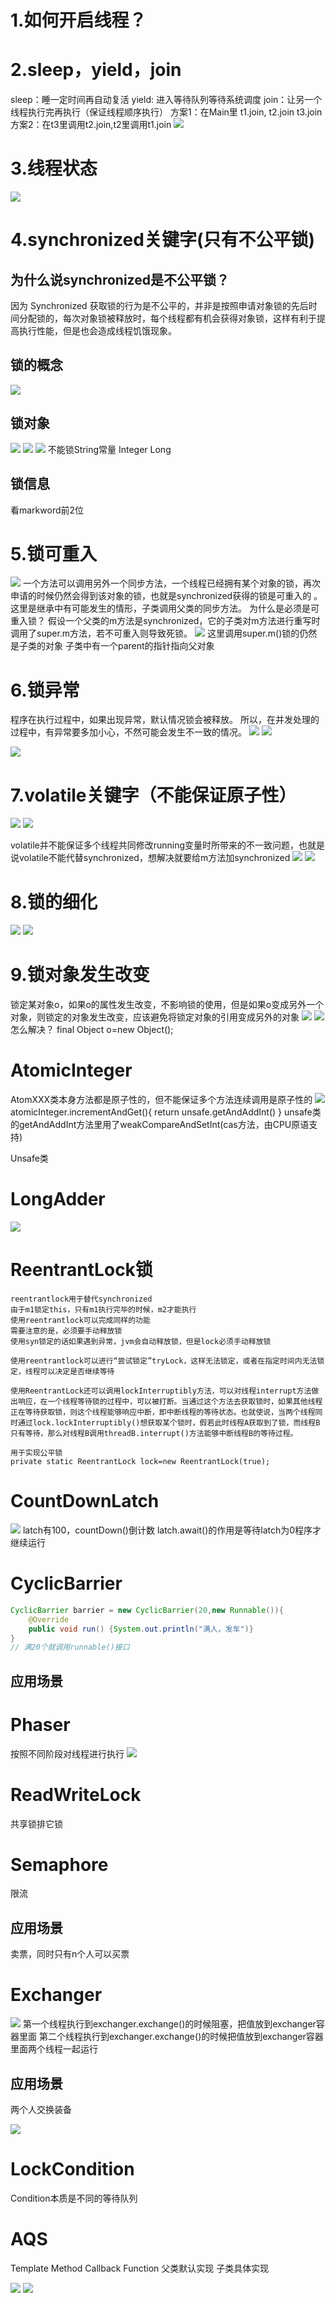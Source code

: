 # 1.如何开启线程？
# 2.sleep，yield，join
sleep：睡一定时间再自动复活
yield: 进入等待队列等待系统调度
join：让另一个线程执行完再执行（保证线程顺序执行）
    方案1：在Main里 t1.join, t2.join t3.join
    方案2：在t3里调用t2.join,t2里调用t1.join
![](images/2022-08-22-10-40-25.png)
# 3.线程状态
![](images/2022-08-22-11-20-34.png)

# 4.synchronized关键字(只有不公平锁)
## 为什么说synchronized是不公平锁？
因为 Synchronized 获取锁的行为是不公平的，并非是按照申请对象锁的先后时间分配锁的，每次对象锁被释放时，每个线程都有机会获得对象锁，这样有利于提高执行性能，但是也会造成线程饥饿现象。

## 锁的概念
![](images/2022-08-22-11-26-37.png)

## 锁对象
![](images/2022-08-22-11-32-16.png)
![](images/2022-08-22-11-32-43.png)
![](images/2022-08-22-11-31-36.png)
不能锁String常量  Integer Long
## 锁信息
看markword前2位

# 5.锁可重入
![](images/2022-08-22-15-52-54.png)
一个方法可以调用另外一个同步方法，一个线程已经拥有某个对象的锁，再次申请的时候仍然会得到该对象的锁，也就是synchronized获得的锁是可重入的 。
这里是继承中有可能发生的情形，子类调用父类的同步方法。
为什么是必须是可重入锁？
假设一个父类的m方法是synchronized，它的子类对m方法进行重写时调用了super.m方法，若不可重入则导致死锁。
![](images/2022-08-22-16-02-27.png)
这里调用super.m()锁的仍然是子类的对象
子类中有一个parent的指针指向父对象

# 6.锁异常
程序在执行过程中，如果出现异常，默认情况锁会被释放。
所以，在并发处理的过程中，有异常要多加小心，不然可能会发生不一致的情况。
![](images/2022-08-22-16-10-09.png)
![](images/2022-08-22-16-10-33.png)

![](images/2022-08-22-16-16-19.png)

# 7.volatile关键字（不能保证原子性）
![](images/2022-08-22-16-25-22.png)
![](images/2022-08-22-16-26-31.png)

volatile并不能保证多个线程共同修改running变量时所带来的不一致问题，也就是说volatile不能代替synchronized，想解决就要给m方法加synchronized
![](images/2022-08-22-16-48-56.png)
![](images/2022-08-22-16-50-57.png)

# 8.锁的细化
![](images/2022-08-22-16-53-18.png)
![](images/2022-08-22-16-53-28.png)


# 9.锁对象发生改变
锁定某对象o，如果o的属性发生改变，不影响锁的使用，但是如果o变成另外一个对象，则锁定的对象发生改变，应该避免将锁定对象的引用变成另外的对象
![](images/2022-08-22-17-01-10.png)
![](images/2022-08-22-17-01-39.png)
怎么解决？
final Object o=new Object();


# AtomicInteger
AtomXXX类本身方法都是原子性的，但不能保证多个方法连续调用是原子性的
![](images/2022-08-22-17-25-19.png)
atomicInteger.incrementAndGet(){
    return unsafe.getAndAddInt()
}
unsafe类的getAndAddInt方法里用了weakCompareAndSetInt(cas方法，由CPU原语支持)

Unsafe类

# LongAdder
![](images/2022-08-22-20-30-42.png)

# ReentrantLock锁
    reentrantlock用于替代synchronized
    由于m1锁定this，只有m1执行完毕的时候，m2才能执行
    使用reentrantlock可以完成同样的功能
    需要注意的是，必须要手动释放锁
    使用syn锁定的话如果遇到异常，jvm会自动释放锁，但是lock必须手动释放锁

    使用reentrantlock可以进行“尝试锁定”tryLock，这样无法锁定，或者在指定时间内无法锁定，线程可以决定是否继续等待

    使用ReentrantLock还可以调用lockInterruptibly方法，可以对线程interrupt方法做出响应，在一个线程等待锁的过程中，可以被打断。当通过这个方法去获取锁时，如果其他线程正在等待获取锁，则这个线程能够响应中断，即中断线程的等待状态。也就使说，当两个线程同时通过lock.lockInterruptibly()想获取某个锁时，假若此时线程A获取到了锁，而线程B只有等待，那么对线程B调用threadB.interrupt()方法能够中断线程B的等待过程。

    用于实现公平锁
    private static ReentrantLock lock=new ReentrantLock(true);


# CountDownLatch
![](images/2022-08-22-22-08-01.png)
latch有100，countDown()倒计数
latch.await()的作用是等待latch为0程序才继续运行

# CyclicBarrier
```java
CyclicBarrier barrier = new CyclicBarrier(20,new Runnable()){
    @Override
    public void run() {System.out.println("满人，发车")}
}
// 满20个就调用runnable()接口

```
## 应用场景



# Phaser
按照不同阶段对线程进行执行
![](images/2022-08-23-10-32-59.png)


# ReadWriteLock
共享锁排它锁

# Semaphore
限流
## 应用场景
卖票，同时只有n个人可以买票


# Exchanger
![](images/2022-08-23-11-03-18.png)
第一个线程执行到exchanger.exchange()的时候阻塞，把值放到exchanger容器里面
第二个线程执行到exchanger.exchange()的时候把值放到exchanger容器里面两个线程一起运行

## 应用场景
两个人交换装备

![](images/2022-08-23-11-08-48.png)

# LockCondition
Condition本质是不同的等待队列

# AQS
Template Method
Callback Function
父类默认实现
子类具体实现

![](images/2022-08-27-16-39-13.png)
![](images/2022-08-27-16-39-34.png)